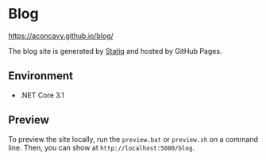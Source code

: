 # Blog

https://aconcavy.github.io/blog/

The blog site is generated by [Statiq](https://statiq.dev/) and hosted by GitHub Pages.

## Environment

- .NET Core 3.1

## Preview

To preview the site locally, run the `preview.bat` or `preview.sh` on a command line.
Then, you can show at `http://localhost:5080/blog`.